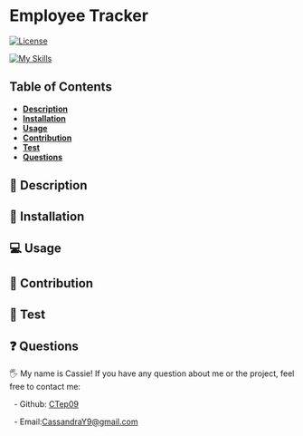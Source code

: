 
   # Employee Tracker 

   [![License](https://img.shields.io/badge/license-MIT-ff69b4)](https://opensource.org/license/MIT)
   
   [![My Skills](https://skillicons.dev/icons?i=js)](https://skillicons.dev) 
   
   
   ## Table of Contents
   
   - [**Description**](#📑-description)
   - [**Installation**](#💾-installation)
   - [**Usage**](#💻-usage)
   - [**Contribution**](#🤝-contribution)
   - [**Test**](#🧪-test)
   - [**Questions**](#❓-questions)
   
   ## 📑 Description 
   
   
   ## 💾 Installation
   

   ## 💻 Usage
   
   
  ## 🤝 Contribution
  

  ## 🧪 Test
  

  ## ❓ Questions 
   
   🖐 My name is Cassie! If you have any question about me or the project, feel free to contact me:

   
     - Github: [CTep09](https://github.com/CTep09)

     - Email:[CassandraY9@gmail.com](mailto:cassandray9@gmail.com)
   

